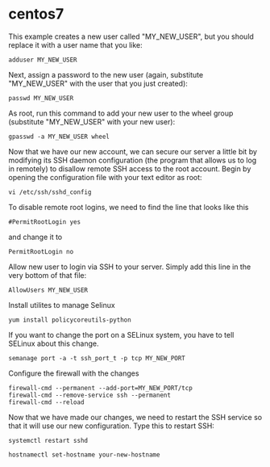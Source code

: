 # centos7

This example creates a new user called "MY_NEW_USER", but you should replace it with a user name that you like:

    adduser MY_NEW_USER

Next, assign a password to the new user (again, substitute "MY_NEW_USER" with the user that you just created):

    passwd MY_NEW_USER

As root, run this command to add your new user to the wheel group (substitute "MY_NEW_USER" with your new user):

    gpasswd -a MY_NEW_USER wheel

Now that we have our new account, we can secure our server a little bit by modifying its SSH daemon configuration (the program that allows us to log in remotely) to disallow remote SSH access to the root account.
Begin by opening the configuration file with your text editor as root:

    vi /etc/ssh/sshd_config

To disable remote root logins, we need to find the line that looks like this

    #PermitRootLogin yes

and change it to

    PermitRootLogin no

Allow new user to login via SSH to your server. Simply add this line in the very bottom of that file:
	
    AllowUsers MY_NEW_USER

Install utilites to manage Selinux

    yum install policycoreutils-python

If you want to change the port on a SELinux system, you have to tell SELinux about this change.

    semanage port -a -t ssh_port_t -p tcp MY_NEW_PORT

Configure the firewall with the changes

    firewall-cmd --permanent --add-port=MY_NEW_PORT/tcp
    firewall-cmd --remove-service ssh --permanent
    firewall-cmd --reload
    
Now that we have made our changes, we need to restart the SSH service so that it will use our new configuration.
Type this to restart SSH:

    systemctl restart sshd

    hostnamectl set-hostname your-new-hostname
